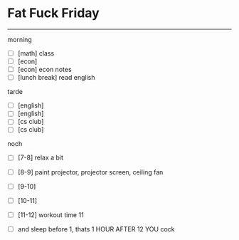 # Fat Fuck Friday
---
morning
- [ ] [math] class
- [ ] [econ] 
- [ ] [econ] econ notes
- [ ] [lunch break] read english

tarde
- [ ] [english] 
- [ ] [english] 
- [ ] [cs club] 
- [ ] [cs club] 

noch
- [ ] [7-8] relax a bit
- [ ] [8-9] paint projector, projector screen, ceiling fan
- [ ] [9-10] 
- [ ] [10-11] 
- [ ] [11-12] workout time 11
- [ ] and sleep before 1, thats 1 HOUR AFTER 12 YOU cock

